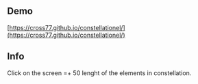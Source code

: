 ## Demo
[https://cross77.github.io/constellationel/](https://cross77.github.io/constellationel/)
## Info
Click on the screen =+ 50 lenght of the elements in constellation.